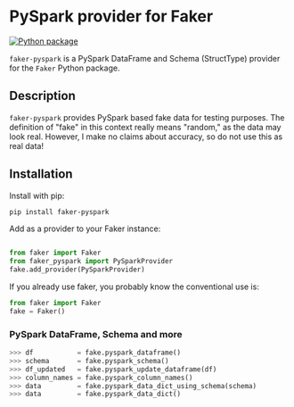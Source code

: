 
# PySpark provider for Faker

[![Python package](https://github.com/spsoni/faker_pyspark/actions/workflows/python-package.yml/badge.svg)](https://github.com/spsoni/faker_pyspark/actions/workflows/python-package.yml)

`faker-pyspark` is a PySpark DataFrame and Schema (StructType) provider for the `Faker` Python package.


## Description

`faker-pyspark` provides PySpark based fake data for testing purposes.  The definition of "fake" in this context really means "random," as the data may look real.  However, I make no claims about accuracy, so do not use this as real data!


## Installation

Install with pip:

``` bash
pip install faker-pyspark

```

Add as a provider to your Faker instance:

``` python

from faker import Faker
from faker_pyspark import PySparkProvider
fake.add_provider(PySparkProvider)

```

If you already use faker, you probably know the conventional use is:

```python
from faker import Faker
fake = Faker()
```


### PySpark DataFrame, Schema and more

``` python
>>> df           = fake.pyspark_dataframe()
>>> schema       = fake.pyspark_schema()
>>> df_updated   = fake.pyspark_update_dataframe(df)
>>> column_names = fake.pyspark_column_names()
>>> data         = fake.pyspark_data_dict_using_schema(schema)
>>> data         = fake.pyspark_data_dict()

```
